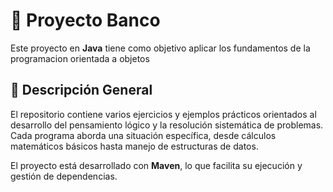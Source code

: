 # 🧠 Proyecto Banco 
Este proyecto en **Java** tiene como objetivo aplicar los fundamentos de la programacion orientada a objetos

## 📘 Descripción General
El repositorio contiene varios ejercicios y ejemplos prácticos orientados al desarrollo del pensamiento lógico y la resolución sistemática de problemas.  
Cada programa aborda una situación específica, desde cálculos matemáticos básicos hasta manejo de estructuras de datos.

El proyecto está desarrollado con **Maven**, lo que facilita su ejecución y gestión de dependencias.


